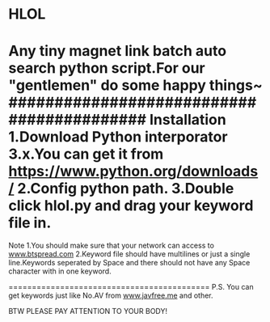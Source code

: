 # HLOL
Any tiny magnet link batch auto search python script.For our "gentlemen" do some happy things~
##########################################
Installation
1.Download Python interporator 3.x.You can get it from https://www.python.org/downloads/
2.Config python path.
3.Double click hlol.py and drag your keyword file in.
===========================================
Note
1.You should make sure that your network can access to www.btspread.com
2.Keyword file should have multilines or just a single line.Keywords seperated by Space and there should not have any Space character with in one keyword.

===========================================
P.S.
You can get keywords just like No.AV from www.javfree.me and other.

BTW
PLEASE PAY ATTENTION TO YOUR BODY!
